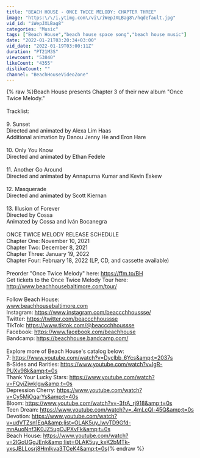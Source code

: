 ```yaml
---
title: "BEACH HOUSE - ONCE TWICE MELODY: CHAPTER THREE"
image: "https:\/\/i.ytimg.com\/vi\/iWepJXLBag8\/hqdefault.jpg"
vid_id: "iWepJXLBag8"
categories: "Music"
tags: ["Beach House","beach house space song","beach house music"]
date: "2022-01-21T03:20:34+03:00"
vid_date: "2022-01-19T03:00:11Z"
duration: "PT21M3S"
viewcount: "53840"
likeCount: "4355"
dislikeCount: ""
channel: "BeachHouseVideoZone"
---
```

{% raw %}Beach House presents Chapter 3 of their new album &quot;Once Twice Melody.&quot; <br /><br />Tracklist:<br /><br />9. Sunset<br />Directed and animated by Alexa Lim Haas<br />Additional animation by Danou Jenny He and Eron Hare<br /><br />10. Only You Know<br />Directed and animated by Ethan Fedele<br /><br />11. Another Go Around<br />Directed and animated by Annapurna Kumar and Kevin Eskew<br /><br />12. Masquerade<br />Directed and animated by Scott Kiernan<br /><br />13. Illusion of Forever<br />Directed by Cossa<br />Animated by Cossa and Iván Bocanegra<br /><br />ONCE TWICE MELODY RELEASE SCHEDULE<br />Chapter One: November 10, 2021<br />Chapter Two: December 8, 2021<br />Chapter Three: January 19, 2022<br />Chapter Four: February 18, 2022 (LP, CD, and cassette available)<br /><br />Preorder &quot;Once Twice Melody&quot; here: <a rel="nofollow" target="blank" href="https://ffm.to/BH">https://ffm.to/BH</a><br />Get tickets to the Once Twice Melody Tour here: <a rel="nofollow" target="blank" href="http://www.beachhousebaltimore.com/tour/">http://www.beachhousebaltimore.com/tour/</a><br /><br />Follow Beach House:<br />www.beachhousebaltimore.com<br />Instagram: <a rel="nofollow" target="blank" href="https://www.instagram.com/beaccchhoussse/">https://www.instagram.com/beaccchhoussse/</a><br />Twitter: <a rel="nofollow" target="blank" href="https://twitter.com/beaccchhoussse">https://twitter.com/beaccchhoussse</a><br />TikTok: <a rel="nofollow" target="blank" href="https://www.tiktok.com/@beaccchhoussse">https://www.tiktok.com/@beaccchhoussse</a><br />Facebook: <a rel="nofollow" target="blank" href="https://www.facebook.com/beachhouse">https://www.facebook.com/beachhouse</a><br />Bandcamp: <a rel="nofollow" target="blank" href="https://beachhouse.bandcamp.com/">https://beachhouse.bandcamp.com/</a><br /><br />Explore more of Beach House's catalog below:<br />7: <a rel="nofollow" target="blank" href="https://www.youtube.com/watch?v=Dyclbb_6Ycs&amp;t=2037s">https://www.youtube.com/watch?v=Dyclbb_6Ycs&amp;t=2037s</a><br />B-Sides and Rarities: <a rel="nofollow" target="blank" href="https://www.youtube.com/watch?v=lgR-PUXv98k&amp;t=0s">https://www.youtube.com/watch?v=lgR-PUXv98k&amp;t=0s</a><br />Thank Your Lucky Stars: <a rel="nofollow" target="blank" href="https://www.youtube.com/watch?v=FQyiZiwklgw&amp;t=0s">https://www.youtube.com/watch?v=FQyiZiwklgw&amp;t=0s</a><br />Depression Cherry: <a rel="nofollow" target="blank" href="https://www.youtube.com/watch?v=Cy5MiOqarYs&amp;t=40s">https://www.youtube.com/watch?v=Cy5MiOqarYs&amp;t=40s</a><br />Bloom: <a rel="nofollow" target="blank" href="https://www.youtube.com/watch?v=-3frA_rj918&amp;t=0s">https://www.youtube.com/watch?v=-3frA_rj918&amp;t=0s</a><br />Teen Dream: <a rel="nofollow" target="blank" href="https://www.youtube.com/watch?v=_4mLcQl-45Q&amp;t=0s">https://www.youtube.com/watch?v=_4mLcQl-45Q&amp;t=0s</a><br />Devotion: <a rel="nofollow" target="blank" href="https://www.youtube.com/watch?v=udVTZsn1EqA&amp;list=OLAK5uy_lwvTD9Gfd-mnAuoNnf3K0JZ5ugOJPXvFk&amp;t=0s">https://www.youtube.com/watch?v=udVTZsn1EqA&amp;list=OLAK5uy_lwvTD9Gfd-mnAuoNnf3K0JZ5ugOJPXvFk&amp;t=0s</a><br />Beach House: <a rel="nofollow" target="blank" href="https://www.youtube.com/watch?v=2lGoUGgJEnk&amp;list=OLAK5uy_kxK2bMTk-yxsJBLLosrj8Hmlkva3TCeK4&amp;t=0s">https://www.youtube.com/watch?v=2lGoUGgJEnk&amp;list=OLAK5uy_kxK2bMTk-yxsJBLLosrj8Hmlkva3TCeK4&amp;t=0s</a>{% endraw %}
